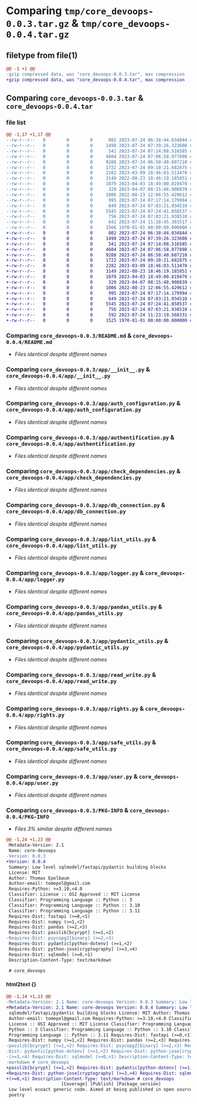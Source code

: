# Comparing `tmp/core_devoops-0.0.3.tar.gz` & `tmp/core_devoops-0.0.4.tar.gz`

## filetype from file(1)

```diff
@@ -1 +1 @@
-gzip compressed data, was "core_devoops-0.0.3.tar", max compression
+gzip compressed data, was "core_devoops-0.0.4.tar", max compression
```

## Comparing `core_devoops-0.0.3.tar` & `core_devoops-0.0.4.tar`

### file list

```diff
@@ -1,17 +1,17 @@
--rw-r--r--   0        0        0      802 2023-07-24 06:38:44.034844 core_devoops-0.0.3/README.md
--rw-r--r--   0        0        0     1498 2023-07-24 07:39:26.323608 core_devoops-0.0.3/app/__init__.py
--rw-r--r--   0        0        0      541 2023-07-24 07:14:08.516585 core_devoops-0.0.3/app/auth_configuration.py
--rw-r--r--   0        0        0     4604 2023-07-24 07:06:58.977898 core_devoops-0.0.3/app/authentification.py
--rw-r--r--   0        0        0     9288 2023-07-24 06:58:40.607210 core_devoops-0.0.3/app/check_dependencies.py
--rw-r--r--   0        0        0     1722 2023-07-24 09:10:21.682875 core_devoops-0.0.3/app/db_connection.py
--rw-r--r--   0        0        0     2282 2023-03-09 18:46:03.513478 core_devoops-0.0.3/app/list_utils.py
--rw-r--r--   0        0        0     3149 2022-08-23 18:46:19.185851 core_devoops-0.0.3/app/logger.py
--rw-r--r--   0        0        0     1079 2023-04-03 18:49:00.819470 core_devoops-0.0.3/app/pandas_utils.py
--rw-r--r--   0        0        0      320 2023-04-07 08:15:48.908839 core_devoops-0.0.3/app/permissions.py
--rw-r--r--   0        0        0     1006 2022-08-23 12:06:55.429612 core_devoops-0.0.3/app/pydantic_utils.py
--rw-r--r--   0        0        0      995 2023-07-24 07:17:14.179994 core_devoops-0.0.3/app/read_write.py
--rw-r--r--   0        0        0      649 2023-07-24 07:03:21.934510 core_devoops-0.0.3/app/rights.py
--rw-r--r--   0        0        0     5545 2023-07-24 07:24:41.858537 core_devoops-0.0.3/app/safe_utils.py
--rw-r--r--   0        0        0      756 2023-07-24 07:03:21.938510 core_devoops-0.0.3/app/user.py
--rw-r--r--   0        0        0      641 2023-07-24 11:18:45.301517 core_devoops-0.0.3/pyproject.toml
--rw-r--r--   0        0        0     1566 1970-01-01 00:00:00.000000 core_devoops-0.0.3/PKG-INFO
+-rw-r--r--   0        0        0      802 2023-07-24 06:38:44.034844 core_devoops-0.0.4/README.md
+-rw-r--r--   0        0        0     1498 2023-07-24 07:39:26.323608 core_devoops-0.0.4/app/__init__.py
+-rw-r--r--   0        0        0      541 2023-07-24 07:14:08.516585 core_devoops-0.0.4/app/auth_configuration.py
+-rw-r--r--   0        0        0     4604 2023-07-24 07:06:58.977898 core_devoops-0.0.4/app/authentification.py
+-rw-r--r--   0        0        0     9288 2023-07-24 06:58:40.607210 core_devoops-0.0.4/app/check_dependencies.py
+-rw-r--r--   0        0        0     1722 2023-07-24 09:10:21.682875 core_devoops-0.0.4/app/db_connection.py
+-rw-r--r--   0        0        0     2282 2023-03-09 18:46:03.513478 core_devoops-0.0.4/app/list_utils.py
+-rw-r--r--   0        0        0     3149 2022-08-23 18:46:19.185851 core_devoops-0.0.4/app/logger.py
+-rw-r--r--   0        0        0     1079 2023-04-03 18:49:00.819470 core_devoops-0.0.4/app/pandas_utils.py
+-rw-r--r--   0        0        0      320 2023-04-07 08:15:48.908839 core_devoops-0.0.4/app/permissions.py
+-rw-r--r--   0        0        0     1006 2022-08-23 12:06:55.429612 core_devoops-0.0.4/app/pydantic_utils.py
+-rw-r--r--   0        0        0      995 2023-07-24 07:17:14.179994 core_devoops-0.0.4/app/read_write.py
+-rw-r--r--   0        0        0      649 2023-07-24 07:03:21.934510 core_devoops-0.0.4/app/rights.py
+-rw-r--r--   0        0        0     5545 2023-07-24 07:24:41.858537 core_devoops-0.0.4/app/safe_utils.py
+-rw-r--r--   0        0        0      756 2023-07-24 07:03:21.938510 core_devoops-0.0.4/app/user.py
+-rw-r--r--   0        0        0      592 2023-07-24 11:23:19.568331 core_devoops-0.0.4/pyproject.toml
+-rw-r--r--   0        0        0     1525 1970-01-01 00:00:00.000000 core_devoops-0.0.4/PKG-INFO
```

### Comparing `core_devoops-0.0.3/README.md` & `core_devoops-0.0.4/README.md`

 * *Files identical despite different names*

### Comparing `core_devoops-0.0.3/app/__init__.py` & `core_devoops-0.0.4/app/__init__.py`

 * *Files identical despite different names*

### Comparing `core_devoops-0.0.3/app/auth_configuration.py` & `core_devoops-0.0.4/app/auth_configuration.py`

 * *Files identical despite different names*

### Comparing `core_devoops-0.0.3/app/authentification.py` & `core_devoops-0.0.4/app/authentification.py`

 * *Files identical despite different names*

### Comparing `core_devoops-0.0.3/app/check_dependencies.py` & `core_devoops-0.0.4/app/check_dependencies.py`

 * *Files identical despite different names*

### Comparing `core_devoops-0.0.3/app/db_connection.py` & `core_devoops-0.0.4/app/db_connection.py`

 * *Files identical despite different names*

### Comparing `core_devoops-0.0.3/app/list_utils.py` & `core_devoops-0.0.4/app/list_utils.py`

 * *Files identical despite different names*

### Comparing `core_devoops-0.0.3/app/logger.py` & `core_devoops-0.0.4/app/logger.py`

 * *Files identical despite different names*

### Comparing `core_devoops-0.0.3/app/pandas_utils.py` & `core_devoops-0.0.4/app/pandas_utils.py`

 * *Files identical despite different names*

### Comparing `core_devoops-0.0.3/app/pydantic_utils.py` & `core_devoops-0.0.4/app/pydantic_utils.py`

 * *Files identical despite different names*

### Comparing `core_devoops-0.0.3/app/read_write.py` & `core_devoops-0.0.4/app/read_write.py`

 * *Files identical despite different names*

### Comparing `core_devoops-0.0.3/app/rights.py` & `core_devoops-0.0.4/app/rights.py`

 * *Files identical despite different names*

### Comparing `core_devoops-0.0.3/app/safe_utils.py` & `core_devoops-0.0.4/app/safe_utils.py`

 * *Files identical despite different names*

### Comparing `core_devoops-0.0.3/app/user.py` & `core_devoops-0.0.4/app/user.py`

 * *Files identical despite different names*

### Comparing `core_devoops-0.0.3/PKG-INFO` & `core_devoops-0.0.4/PKG-INFO`

 * *Files 3% similar despite different names*

```diff
@@ -1,24 +1,23 @@
 Metadata-Version: 2.1
 Name: core-devoops
-Version: 0.0.3
+Version: 0.0.4
 Summary: Low level sqlmodel/fastapi/pydantic building blocks
 License: MIT
 Author: Thomas Epelbaum
 Author-email: tomepel@gmail.com
 Requires-Python: >=3.10,<4.0
 Classifier: License :: OSI Approved :: MIT License
 Classifier: Programming Language :: Python :: 3
 Classifier: Programming Language :: Python :: 3.10
 Classifier: Programming Language :: Python :: 3.11
 Requires-Dist: fastapi (>=0,<1)
 Requires-Dist: numpy (>=1,<2)
 Requires-Dist: pandas (>=2,<3)
 Requires-Dist: passlib[bcyrypt] (>=1,<2)
-Requires-Dist: psycopg2[binary] (>=2,<3)
 Requires-Dist: pydantic[python-dotenv] (>=1,<2)
 Requires-Dist: python-jose[cryptography] (>=3,<4)
 Requires-Dist: sqlmodel (>=0,<1)
 Description-Content-Type: text/markdown
 
 # core_devoops
```

#### html2text {}

```diff
@@ -1,14 +1,13 @@
-Metadata-Version: 2.1 Name: core-devoops Version: 0.0.3 Summary: Low level
+Metadata-Version: 2.1 Name: core-devoops Version: 0.0.4 Summary: Low level
 sqlmodel/fastapi/pydantic building blocks License: MIT Author: Thomas Epelbaum
 Author-email: tomepel@gmail.com Requires-Python: >=3.10,<4.0 Classifier:
 License :: OSI Approved :: MIT License Classifier: Programming Language ::
 Python :: 3 Classifier: Programming Language :: Python :: 3.10 Classifier:
 Programming Language :: Python :: 3.11 Requires-Dist: fastapi (>=0,<1)
 Requires-Dist: numpy (>=1,<2) Requires-Dist: pandas (>=2,<3) Requires-Dist:
-passlib[bcyrypt] (>=1,<2) Requires-Dist: psycopg2[binary] (>=2,<3) Requires-
-Dist: pydantic[python-dotenv] (>=1,<2) Requires-Dist: python-jose[cryptography]
-(>=3,<4) Requires-Dist: sqlmodel (>=0,<1) Description-Content-Type: text/
-markdown # core_devoops
+passlib[bcyrypt] (>=1,<2) Requires-Dist: pydantic[python-dotenv] (>=1,<2)
+Requires-Dist: python-jose[cryptography] (>=3,<4) Requires-Dist: sqlmodel
+(>=0,<1) Description-Content-Type: text/markdown # core_devoops
                     [Coverage] [Publish] [Package_version]
 Low level ecoact generic code. Aimed at being published in open source with
 poetry
```

